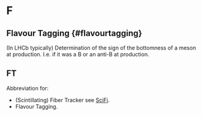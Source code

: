 # F

## Flavour Tagging {#flavourtagging}

(In LHCb typically) Determination of the sign of the bottomness of a meson at production. I.e. if it was a B or an anti-B at production.

## FT

Abbreviation for:

 * (Scintillating) Fiber Tracker see [SciFi](s.md#scifi).
 * Flavour Tagging.
